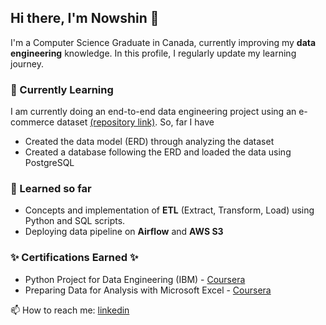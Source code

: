## Hi there, I'm Nowshin 👋

I'm a Computer Science Graduate in Canada, currently improving my **data engineering** knowledge. In this profile, I regularly update my learning journey. 

### 🔭 Currently Learning 
I am currently doing an end-to-end data engineering project using an e-commerce dataset [(repository link)](https://github.com/nna01/Data-Engeering-Brazil-Ecommerce). So, far I have 
- Created the data model (ERD) through analyzing the dataset
- Created a database following the ERD and loaded the data using PostgreSQL


### 🌱 Learned so far 
- Concepts and implementation of **ETL** (Extract, Transform, Load) using Python and SQL scripts. 
- Deploying data pipeline on **Airflow** and **AWS S3**
  

### ✨ Certifications Earned  ✨
- Python Project for Data Engineering (IBM) - [Coursera](https://coursera.org/share/a9b65d2fff98e599c28b26b32bb67538)
- Preparing Data for Analysis with Microsoft Excel - [Coursera](https://www.coursera.org/account/accomplishments/verify/5K993KFCAUH8?utm_source=link&utm_medium=certificate&utm_content=cert_image&utm_campaign=sharing_cta&utm_product=course)

📫 How to reach me: [linkedin](https://www.linkedin.com/in/nna01/) 




<!--
**nna01/nna01** is a ✨ _special_ ✨ repository because its `README.md` (this file) appears on your GitHub profile.

[![Nowshin's GitHub stats](https://github-readme-stats.vercel.app/api?username=nna01)](https://github.com/nna01/github-readme-stats)


Here are some ideas to get you started:

- 🔭 I’m currently working on ...
- 🌱 I’m currently learning ...
- 👯 I’m looking to collaborate on ...
- 🤔 I’m looking for help with ...
- 💬 Ask me about ...
- 📫 How to reach me: ...
- 😄 Pronouns: ...
- ⚡ Fun fact: ...
-->
